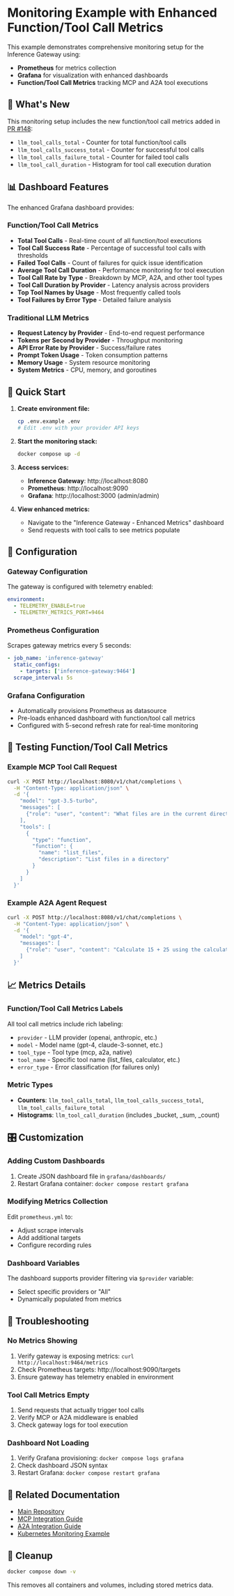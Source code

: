 # Monitoring Example with Enhanced Function/Tool Call Metrics

This example demonstrates comprehensive monitoring setup for the Inference Gateway using:

- **Prometheus** for metrics collection
- **Grafana** for visualization with enhanced dashboards  
- **Function/Tool Call Metrics** tracking MCP and A2A tool executions

## 🎯 What's New

This monitoring setup includes the new function/tool call metrics added in [PR #148](https://github.com/inference-gateway/inference-gateway/pull/148):

- `llm_tool_calls_total` - Counter for total function/tool calls
- `llm_tool_calls_success_total` - Counter for successful tool calls
- `llm_tool_calls_failure_total` - Counter for failed tool calls
- `llm_tool_call_duration` - Histogram for tool call execution duration

## 📊 Dashboard Features

The enhanced Grafana dashboard provides:

### Function/Tool Call Metrics
- **Total Tool Calls** - Real-time count of all function/tool executions
- **Tool Call Success Rate** - Percentage of successful tool calls with thresholds
- **Failed Tool Calls** - Count of failures for quick issue identification
- **Average Tool Call Duration** - Performance monitoring for tool execution
- **Tool Call Rate by Type** - Breakdown by MCP, A2A, and other tool types
- **Tool Call Duration by Provider** - Latency analysis across providers
- **Top Tool Names by Usage** - Most frequently called tools
- **Tool Failures by Error Type** - Detailed failure analysis

### Traditional LLM Metrics
- **Request Latency by Provider** - End-to-end request performance
- **Tokens per Second by Provider** - Throughput monitoring
- **API Error Rate by Provider** - Success/failure rates
- **Prompt Token Usage** - Token consumption patterns
- **Memory Usage** - System resource monitoring
- **System Metrics** - CPU, memory, and goroutines

## 🚀 Quick Start

1. **Create environment file:**
   ```bash
   cp .env.example .env
   # Edit .env with your provider API keys
   ```

2. **Start the monitoring stack:**
   ```bash
   docker compose up -d
   ```

3. **Access services:**
   - **Inference Gateway**: http://localhost:8080
   - **Prometheus**: http://localhost:9090
   - **Grafana**: http://localhost:3000 (admin/admin)

4. **View enhanced metrics:**
   - Navigate to the "Inference Gateway - Enhanced Metrics" dashboard
   - Send requests with tool calls to see metrics populate

## 🔧 Configuration

### Gateway Configuration
The gateway is configured with telemetry enabled:
```yaml
environment:
  - TELEMETRY_ENABLE=true
  - TELEMETRY_METRICS_PORT=9464
```

### Prometheus Configuration
Scrapes gateway metrics every 5 seconds:
```yaml
- job_name: 'inference-gateway'
  static_configs:
    - targets: ['inference-gateway:9464']
  scrape_interval: 5s
```

### Grafana Configuration
- Automatically provisions Prometheus as datasource
- Pre-loads enhanced dashboard with function/tool call metrics
- Configured with 5-second refresh rate for real-time monitoring

## 🧪 Testing Function/Tool Call Metrics

### Example MCP Tool Call Request
```bash
curl -X POST http://localhost:8080/v1/chat/completions \
  -H "Content-Type: application/json" \
  -d '{
    "model": "gpt-3.5-turbo",
    "messages": [
      {"role": "user", "content": "What files are in the current directory?"}
    ],
    "tools": [
      {
        "type": "function",
        "function": {
          "name": "list_files",
          "description": "List files in a directory"
        }
      }
    ]
  }'
```

### Example A2A Agent Request
```bash
curl -X POST http://localhost:8080/v1/chat/completions \
  -H "Content-Type: application/json" \
  -d '{
    "model": "gpt-4",
    "messages": [
      {"role": "user", "content": "Calculate 15 + 25 using the calculator agent"}
    ]
  }'
```

## 📈 Metrics Details

### Function/Tool Call Metrics Labels
All tool call metrics include rich labeling:
- `provider` - LLM provider (openai, anthropic, etc.)
- `model` - Model name (gpt-4, claude-3-sonnet, etc.)
- `tool_type` - Tool type (mcp, a2a, native)
- `tool_name` - Specific tool name (list_files, calculator, etc.)
- `error_type` - Error classification (for failures only)

### Metric Types
- **Counters**: `llm_tool_calls_total`, `llm_tool_calls_success_total`, `llm_tool_calls_failure_total`
- **Histograms**: `llm_tool_call_duration` (includes _bucket, _sum, _count)

## 🎛️ Customization

### Adding Custom Dashboards
1. Create JSON dashboard file in `grafana/dashboards/`
2. Restart Grafana container: `docker compose restart grafana`

### Modifying Metrics Collection
Edit `prometheus.yml` to:
- Adjust scrape intervals
- Add additional targets
- Configure recording rules

### Dashboard Variables
The dashboard supports provider filtering via `$provider` variable:
- Select specific providers or "All"
- Dynamically populated from metrics

## 🐛 Troubleshooting

### No Metrics Showing
1. Verify gateway is exposing metrics: `curl http://localhost:9464/metrics`
2. Check Prometheus targets: http://localhost:9090/targets
3. Ensure gateway has telemetry enabled in environment

### Tool Call Metrics Empty
1. Send requests that actually trigger tool calls
2. Verify MCP or A2A middleware is enabled
3. Check gateway logs for tool execution

### Dashboard Not Loading
1. Verify Grafana provisioning: `docker compose logs grafana`
2. Check dashboard JSON syntax
3. Restart Grafana: `docker compose restart grafana`

## 🔗 Related Documentation

- [Main Repository](https://github.com/inference-gateway/inference-gateway)
- [MCP Integration Guide](../../mcp/README.md)
- [A2A Integration Guide](../../a2a/README.md)
- [Kubernetes Monitoring Example](../../kubernetes/monitoring/README.md)

## 🧹 Cleanup

```bash
docker compose down -v
```

This removes all containers and volumes, including stored metrics data.